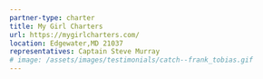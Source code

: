 ```yaml
---
partner-type: charter
title: My Girl Charters
url: https://mygirlcharters.com/
location: Edgewater,MD 21037
representatives: Captain Steve Murray
# image: /assets/images/testimonials/catch--frank_tobias.gif
---
```


